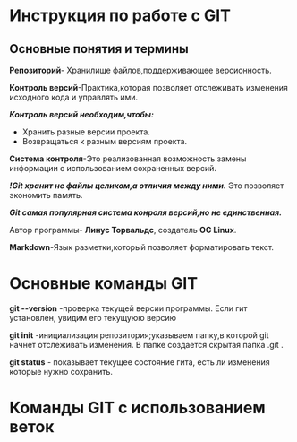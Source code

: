 # Инструкция по работе с GIT

## Основные понятия и термины

**Репозиторий**- Хранилище файлов,поддерживающее версионность.

**Контроль версий**-Практика,которая позволяет отслеживать изменения исходного кода и управлять ими.

_**Контроль версий необходим,чтобы:**_
* Хранить разные версии проекта.
* Возвращаться к разным версиям проекта.

**Система контроля**-Это реализованная возможность замены информации с использованием сохраненных версий.

_**!Git хранит не файлы целиком,а отличия между ними.**_ Это позволяет экономить память.

_**Git самая популярная система конроля версий,но не единственная.**_

Автор программы- **Линус Торвальдс**, создатель **ОС Linux**.

**Markdown**-Язык разметки,который позволяет форматировать текст.

# Основные команды GIT

**git --version** -проверка текущей версии программы. Если гит установлен, увидим его текущуюю версию

**git init** -инициализация репозитория;указываем папку,в которой git начнет отслеживать изменения. В папке создается скрытая папка .git .

**git status** - показывает текущее состояние гита, есть ли изменения которые нужно сохранить.

# Команды GIT с использованием веток